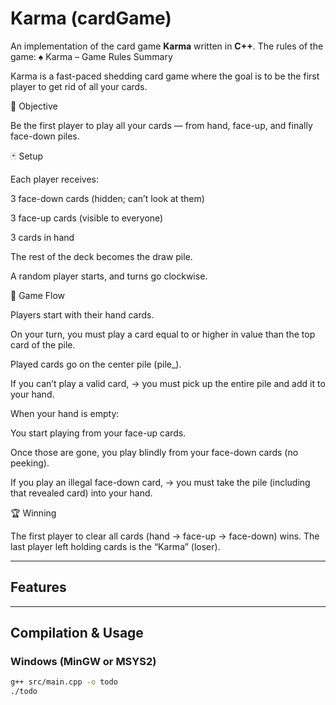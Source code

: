 # Karma (cardGame)

An implementation of the card game **Karma** written in **C++**.
The rules of the game:
♠️ Karma – Game Rules Summary

Karma is a fast-paced shedding card game where the goal is to be the first player to get rid of all your cards.

🎯 Objective

Be the first player to play all your cards — from hand, face-up, and finally face-down piles.

🃏 Setup

Each player receives:

3 face-down cards (hidden; can’t look at them)

3 face-up cards (visible to everyone)

3 cards in hand

The rest of the deck becomes the draw pile.

A random player starts, and turns go clockwise.

🔁 Game Flow

Players start with their hand cards.

On your turn, you must play a card equal to or higher in value than the top card of the pile.

Played cards go on the center pile (pile_).

If you can’t play a valid card,
→ you must pick up the entire pile and add it to your hand.

When your hand is empty:

You start playing from your face-up cards.

Once those are gone, you play blindly from your face-down cards (no peeking).

If you play an illegal face-down card,
→ you must take the pile (including that revealed card) into your hand.  



🏆 Winning

The first player to clear all cards (hand → face-up → face-down) wins.
The last player left holding cards is the “Karma” (loser).

---

## Features
 

---

## Compilation & Usage

### Windows (MinGW or MSYS2)
```bash
g++ src/main.cpp -o todo
./todo
